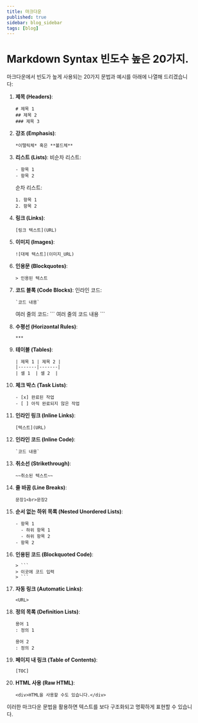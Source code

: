 ```yaml
---
title: 마크다운
published: true
sidebar: blog_sidebar
tags: [blog]
---
```


# Markdown Syntax 빈도수 높은 20가지.

마크다운에서 빈도가 높게 사용되는 20가지 문법과 예시를 아래에 나열해 드리겠습니다:

1. **제목 (Headers)**:
   ```
   # 제목 1
   ## 제목 2
   ### 제목 3
   ```
   
2. **강조 (Emphasis)**:
   ```
   *이탤릭체* 혹은 **볼드체**
   ```
   
3. **리스트 (Lists)**:
   비순차 리스트:
   ```
   - 항목 1
   - 항목 2
   ```
   순차 리스트:
   ```
   1. 항목 1
   2. 항목 2
   ```
   
4. **링크 (Links)**:
   ```
   [링크 텍스트](URL)
   ```
   
5. **이미지 (Images)**:
   ```
   ![대체 텍스트](이미지_URL)
   ```
   
6. **인용문 (Blockquotes)**:
   ```
   > 인용된 텍스트
   ```
   
7. **코드 블록 (Code Blocks)**:
   인라인 코드:
   ```
   `코드 내용`
   ```
   여러 줄의 코드:
   \```
   여러 줄의 코드 내용
   \```
   
8. **수평선 (Horizontal Rules)**:
   ```
   ***
   ```
   
9. **테이블 (Tables)**:
   ```
   | 제목 1 | 제목 2 |
   |-------|-------|
   | 셀 1  | 셀 2  |
   ```
   
10. **체크 박스 (Task Lists)**:
    ```
    - [x] 완료된 작업
    - [ ] 아직 완료되지 않은 작업
    ```
   
11. **인라인 링크 (Inline Links)**:
    ```
    [텍스트](URL)
    ```
   
12. **인라인 코드 (Inline Code)**:
    ```
    `코드 내용`
    ```
   
13. **취소선 (Strikethrough)**:
    ```
    ~~취소된 텍스트~~
    ```
   
14. **줄 바꿈 (Line Breaks)**:
    ```
    문장1<br>문장2
    ```
   
15. **순서 없는 하위 목록 (Nested Unordered Lists)**:  

    ```
    - 항목 1
      - 하위 항목 1
      - 하위 항목 2
    - 항목 2
    ```
      

16. **인용된 코드 (Blockquoted Code)**:
    ```
    > ```
    > 이곳에 코드 입력
    > ```
    ```
   
17. **자동 링크 (Automatic Links)**:
    ```
    <URL>
    ```
   
18. **정의 목록 (Definition Lists)**:
    ```
    용어 1
    : 정의 1
    
    용어 2
    : 정의 2
    ```
   
19. **페이지 내 링크 (Table of Contents)**:
    ```
    [TOC]
    ```
   
20. **HTML 사용 (Raw HTML)**:
    ```
    <div>HTML을 사용할 수도 있습니다.</div>
    ```

이러한 마크다운 문법을 활용하면 텍스트를 보다 구조화되고 명확하게 표현할 수 있습니다.